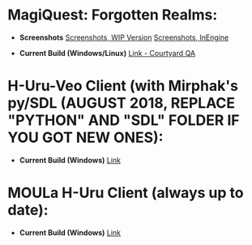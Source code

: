 # MagiQuest: Forgotten Realms:

- **Screenshots**
[Screenshots, WIP Version](https://imgur.com/a/P1FAXhy)
[Screenshots, InEngine](https://imgur.com/a/ocaa6hp)

- **Current Build (Windows/Linux)**
[Link - Courtyard QA](https://mega.nz/#!KNdiiSrI!wRTrC4TdxsOS_v6q83_ktaIZpHZBtYyacj_cYGDOXiI)

# H-Uru-Veo Client (with Mirphak's py/SDL (AUGUST 2018, REPLACE "PYTHON" AND "SDL" FOLDER IF YOU GOT NEW ONES):
- **Current Build (Windows)**
[Link](https://mega.nz/#!rUcwXYoZ!KGTtnVzOTrHW6-U7G4TU-74Y6rtolOkOuBWJSy4wJyA)

# MOULa H-Uru Client (always up to date):
- **Current Build (Windows)**
[Link](https://mega.nz/#!XM8TSIbT!n92GKs8dSsiMB46K9-nb054Y2rJ2_BRGqvRwSKXAAxc)
